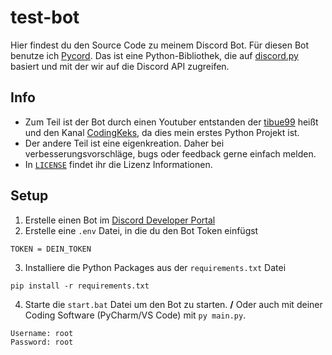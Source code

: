 # test-bot
Hier findest du den Source Code zu meinem Discord Bot. Für diesen Bot benutze ich [Pycord](https://github.com/Pycord-Development/pycord). 
Das ist eine Python-Bibliothek, die auf [discord.py](https://github.com/Rapptz/discord.py) basiert und mit der wir auf die Discord API zugreifen.

## Info
- Zum Teil ist der Bot durch einen Youtuber entstanden der [tibue99](https://github.com/tibue99/tutorial-bot/) heißt und den Kanal [CodingKeks](https://www.youtube.com/@codingkeks), da dies mein erstes Python Projekt ist.
- Der andere Teil ist eine eigenkreation. Daher bei verbesserungsvorschläge, bugs oder feedback gerne einfach melden.
- In [`LICENSE`](https://github.com/3n3scan/test-bot/blob/main/LICENSE) findet ihr die Lizenz Informationen.

## Setup
1. Erstelle einen Bot im [Discord Developer Portal](https://discord.com/developers/applications/)
2. Erstelle eine `.env` Datei, in die du den Bot Token einfügst
```
TOKEN = DEIN_TOKEN
```
3. Installiere die Python Packages aus der `requirements.txt` Datei
```
pip install -r requirements.txt
```
4. Starte die `start.bat` Datei um den Bot zu starten. **/** Oder auch mit deiner Coding Software (PyCharm/VS Code) mit `py main.py`.
```
Username: root
Password: root
```
